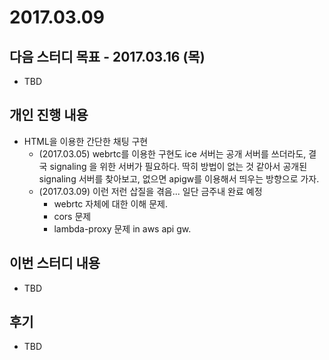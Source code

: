 # 2017.03.09

## 다음 스터디 목표 - 2017.03.16 (목)

* TBD

## 개인 진행 내용

* HTML을 이용한 간단한 채팅 구현
  * (2017.03.05) webrtc를 이용한 구현도 ice 서버는 공개 서버를 쓰더라도, 결국 signaling 을 위한 서버가 필요하다.
  딱히 방법이 없는 것 같아서 공개된 signaling 서버를 찾아보고, 없으면 apigw를 이용해서 띄우는 방향으로 가자.
  * (2017.03.09) 이런 저런 삽질을 겪음... 일단 금주내 완료 예정
    * webrtc 자체에 대한 이해 문제.
    * cors 문제
    * lambda-proxy 문제 in aws api gw.

## 이번 스터디 내용

* TBD

## 후기

* TBD
